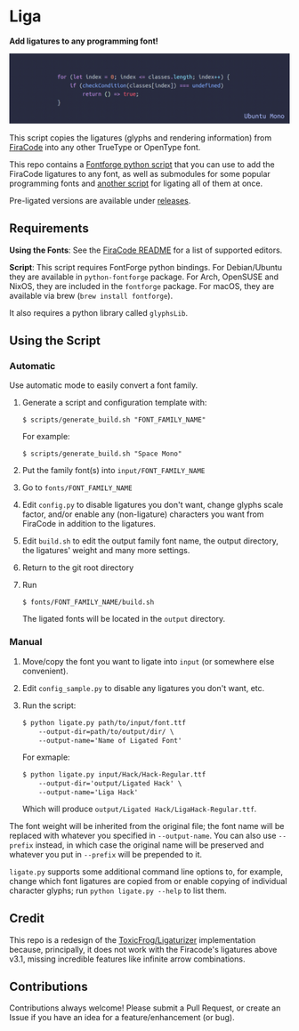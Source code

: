 # Liga

**Add ligatures to any programming font!**

![Ligated fonts showcase](./showcase.gif)

This script copies the ligatures (glyphs and rendering information) from [FiraCode](https://github.com/tonsky/FiraCode) into any other TrueType or OpenType font.

This repo contains a [Fontforge python script](ligate.py) that you can use to add the FiraCode ligatures to any font, as well as submodules for some popular programming fonts and [another script](build.sh) for ligating all of them at once.

Pre-ligated versions are available under [releases](https://github.com/EzequielRamis/liga/releases).

## Requirements

**Using the Fonts**: See the [FiraCode README](https://github.com/tonsky/FiraCode) for a list of supported editors.

**Script**: This script requires FontForge python bindings. For Debian/Ubuntu they are available in `python-fontforge` package. For Arch, OpenSUSE and NixOS, they are included in the `fontforge` package. For macOS, they are available via brew (`brew install fontforge`).

It also requires a python library called `glyphsLib`.

## Using the Script

### Automatic

Use automatic mode to easily convert a font family.

1. Generate a script and configuration template with:

   ```
   $ scripts/generate_build.sh "FONT_FAMILY_NAME"
   ```

   For example:

   ```
   $ scripts/generate_build.sh "Space Mono"
   ```

2. Put the family font(s) into `input/FONT_FAMILY_NAME`
3. Go to `fonts/FONT_FAMILY_NAME`
4. Edit `config.py` to disable ligatures you don't want, change glyphs scale factor, and/or enable any (non-ligature) characters you want from FiraCode in addition to the ligatures.
5. Edit `build.sh` to edit the output family font name, the output directory, the ligatures' weight and many more settings.
6. Return to the git root directory
7. Run
   ```
   $ fonts/FONT_FAMILY_NAME/build.sh
   ```
   The ligated fonts will be located in the `output` directory.

### Manual

1.  Move/copy the font you want to ligate into `input` (or somewhere else convenient).
2.  Edit `config_sample.py` to disable any ligatures you don't want, etc.
3.  Run the script:

    ```
    $ python ligate.py path/to/input/font.ttf
        --output-dir=path/to/output/dir/ \
        --output-name='Name of Ligated Font'
    ```

    For exmaple:

    ```
    $ python ligate.py input/Hack/Hack-Regular.ttf
        --output-dir='output/Ligated Hack' \
        --output-name='Liga Hack'
    ```

    Which will produce `output/Ligated Hack/LigaHack-Regular.ttf`.

The font weight will be inherited from the original file; the font name will be replaced with whatever you specified in `--output-name`. You can also use `--prefix` instead, in which case the original name will be preserved and whatever you put in `--prefix` will be prepended to it.

`ligate.py` supports some additional command line options to, for example, change which font ligatures are copied from or enable copying of individual character glyphs; run `python ligate.py --help` to list them.

## Credit

This repo is a redesign of the [ToxicFrog/Ligaturizer](https://github.com/ToxicFrog/Ligaturizer) implementation because, principally, it does not work with the Firacode's ligatures above v3.1, missing incredible features like infinite arrow combinations.

## Contributions

Contributions always welcome! Please submit a Pull Request, or create an Issue if you have an idea for a feature/enhancement (or bug).
